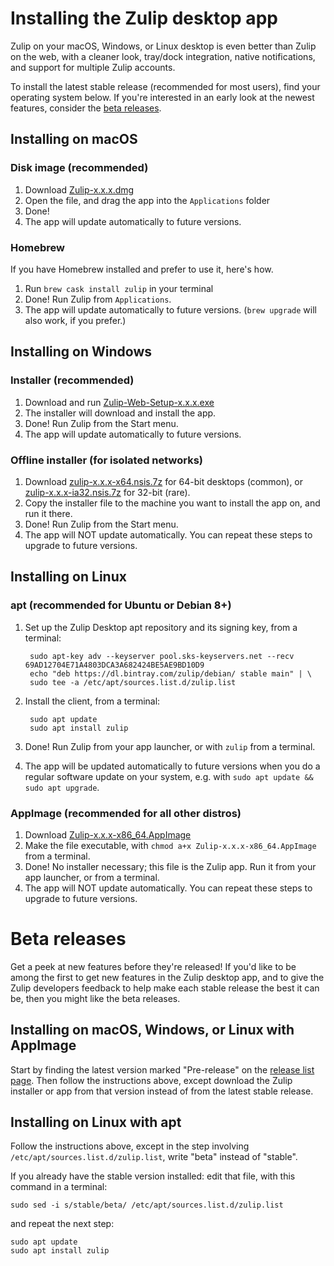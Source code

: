 # Installing the Zulip desktop app

Zulip on your macOS, Windows, or Linux desktop is even better than
Zulip on the web, with a cleaner look, tray/dock integration, native
notifications, and support for multiple Zulip accounts.

To install the latest stable release (recommended for most users),
find your operating system below.  If you're interested in an early
look at the newest features, consider the [beta releases](#beta-releases).

## Installing on macOS

### Disk image (recommended)
<!-- TODO why zip? -->

1. Download [Zulip-x.x.x.dmg][latest]
2. Open the file, and drag the app into the `Applications` folder
3. Done!
4. The app will update automatically to future versions.

### Homebrew

If you have Homebrew installed and prefer to use it, here's how.

1. Run `brew cask install zulip` in your terminal
2. Done! Run Zulip from `Applications`. <!-- TODO fact check -->
3. The app will update automatically to future versions.
   (`brew upgrade` will also work, if you prefer.)

## Installing on Windows

### Installer (recommended)

1. Download and run [Zulip-Web-Setup-x.x.x.exe][latest]
2. The installer will download and install the app.
3. Done! Run Zulip from the Start menu.
4. The app will update automatically to future versions.

### Offline installer (for isolated networks)

1. Download [zulip-x.x.x-x64.nsis.7z][latest] for 64-bit desktops
   (common), or [zulip-x.x.x-ia32.nsis.7z][latest] for 32-bit (rare).
2. Copy the installer file to the machine you want to install the app
   on, and run it there.
3. Done! Run Zulip from the Start menu.
4. The app will NOT update automatically. You can repeat these steps
   to upgrade to future versions. <!-- TODO fact check -->

## Installing on Linux

### apt (recommended for Ubuntu or Debian 8+)

1. Set up the Zulip Desktop apt repository and its signing key, from a
   terminal:

        sudo apt-key adv --keyserver pool.sks-keyservers.net --recv 69AD12704E71A4803DCA3A682424BE5AE9BD10D9
        echo "deb https://dl.bintray.com/zulip/debian/ stable main" | \
        sudo tee -a /etc/apt/sources.list.d/zulip.list

2. Install the client, from a terminal:

        sudo apt update
        sudo apt install zulip

3. Done! Run Zulip from your app launcher, or with `zulip` from a
   terminal.
4. The app will be updated automatically to future versions when
   you do a regular software update on your system, e.g. with
   `sudo apt update && sudo apt upgrade`.

### AppImage (recommended for all other distros)

1. Download [Zulip-x.x.x-x86_64.AppImage][latest]
2. Make the file executable, with
   `chmod a+x Zulip-x.x.x-x86_64.AppImage` from a terminal.
3. Done! No installer necessary; this file is the Zulip app.  Run it
   from your app launcher, or from a terminal.
3. The app will NOT update automatically. You can repeat these steps
   to upgrade to future versions.

<!-- TODO why dpkg? -->

# Beta releases

Get a peek at new features before they're released!  If you'd like to
be among the first to get new features in the Zulip desktop app, and
to give the Zulip developers feedback to help make each stable release
the best it can be, then you might like the beta releases.

## Installing on macOS, Windows, or Linux with AppImage

Start by finding the latest version marked "Pre-release" on the
[release list page][release-list].  Then follow the instructions
above, except download the Zulip installer or app from that version
instead of from the latest stable release.

## Installing on Linux with apt

Follow the instructions above, except in the step involving
`/etc/apt/sources.list.d/zulip.list`, write "beta" instead of
"stable".

If you already have the stable version installed: edit that file, with
this command in a terminal:
```
sudo sed -i s/stable/beta/ /etc/apt/sources.list.d/zulip.list
```
and repeat the next step:
```
sudo apt update
sudo apt install zulip
```


[latest]: https://github.com/zulip/zulip-electron/releases/latest
[release-list]: https://github.com/zulip/zulip-electron/releases
